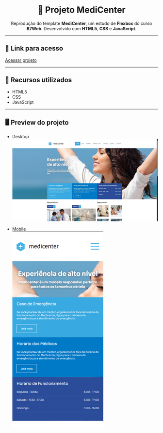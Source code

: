 <h1 align="center">🏥 Projeto MediCenter</h1>

<p align="center">
  Reprodução do template <b>MediCenter</b>, um estudo de <b>Flexbox</b> do curso <b>B7Web</b>. Desenvolvido com <b>HTML5</b>, <b>CSS</b> e <b>JavaScript</b>.
</p>

---

## 🔗 Link para acesso
[Acessar projeto](https://andrefsantana.github.io/projeto-medicenter/)

---

## 🚀 Recursos utilizados
- HTML5  
- CSS
- JavaScript 

---

## 🖥 Preview do projeto

- Desktop
  <br>
  <img src="/assets/img/medidesk.jpg" alt="Versão Desktop" width="700"/>

- Mobile
  <br>
  <img src="/assets/img/medimob.png" alt="Versão Mobile" width="300"/>